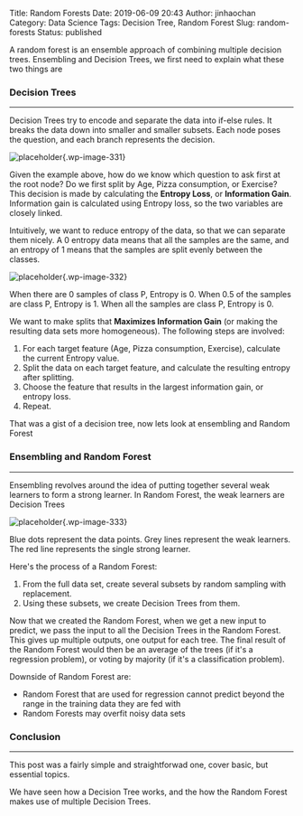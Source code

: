 Title: Random Forests
Date: 2019-06-09 20:43
Author: jinhaochan
Category: Data Science
Tags: Decision Tree, Random Forest
Slug: random-forests
Status: published

<!-- wp:paragraph -->

A random forest is an ensemble approach of combining multiple decision trees. Ensembling and Decision Trees, we first need to explain what these two things are

<!-- /wp:paragraph -->

<!-- wp:heading {"level":3} -->

### Decision Trees

<!-- /wp:heading -->

<!-- wp:separator -->

------------------------------------------------------------------------

<!-- /wp:separator -->

</p>
<!-- wp:paragraph -->

Decision Trees try to encode and separate the data into if-else rules. It breaks the data down into smaller and smaller subsets. Each node poses the question, and each branch represents the decision.

<!-- /wp:paragraph -->

<!-- wp:image {"id":331,"align":"center"} -->

>


![placeholder]({attach}media/2019/03/1_jaey3kp7tu2q6hn6lasmrw.png){.wp-image-331}




<!-- /wp:image -->

<!-- wp:paragraph -->

Given the example above, how do we know which question to ask first at the root node? Do we first split by Age, Pizza consumption, or Exercise? This decision is made by calculating the **Entropy Loss**, or **Information Gain**. Information gain is calculated using Entropy loss, so the two variables are closely linked.

<!-- /wp:paragraph -->

<!-- wp:paragraph -->

Intuitively, we want to reduce entropy of the data, so that we can separate them nicely. A 0 entropy data means that all the samples are the same, and an entropy of 1 means that the samples are split evenly between the classes.

<!-- /wp:paragraph -->

<!-- wp:image {"id":332,"align":"center"} -->

>


![placeholder]({attach}media/2019/03/0_klhgarh43lgdoksn.png){.wp-image-332}  
<figcaption>
When there are 0 samples of class P, Entropy is 0.  
When 0.5 of the samples are class P, Entropy is 1.  
When all the samples are class P, Entropy is 0.
</figcaption>




<!-- /wp:image -->

<!-- wp:paragraph -->

We want to make splits that **Maximizes Information Gain** (or making the resulting data sets more homogeneous). The following steps are involved:

<!-- /wp:paragraph -->

<!-- wp:list {"ordered":true} -->

1.  For each target feature (Age, Pizza consumption, Exercise), calculate the current Entropy value.
2.  Split the data on each target feature, and calculate the resulting entropy after splitting.
3.  Choose the feature that results in the largest information gain, or entropy loss.
4.  Repeat.

<!-- /wp:list -->

<!-- wp:paragraph -->

That was a gist of a decision tree, now lets look at ensembling and Random Forest

<!-- /wp:paragraph -->

<!-- wp:heading {"level":3} -->

### Ensembling and Random Forest

<!-- /wp:heading -->

<!-- wp:separator -->

------------------------------------------------------------------------

<!-- /wp:separator -->

</p>
<!-- wp:paragraph -->

Ensembling revolves around the idea of putting together several weak learners to form a strong learner. In Random Forest, the weak learners are Decision Trees

<!-- /wp:paragraph -->

<!-- wp:image {"id":333,"align":"center"} -->

>


![placeholder]({attach}media/2019/03/skitch.jpg){.wp-image-333}  
<figcaption>
Blue dots represent the data points.  
Grey lines represent the weak learners.  
The red line represents the single strong learner.
</figcaption>




<!-- /wp:image -->

<!-- wp:paragraph -->

Here's the process of a Random Forest:

<!-- /wp:paragraph -->

<!-- wp:list {"ordered":true} -->

1.  From the full data set, create several subsets by random sampling with replacement.
2.  Using these subsets, we create Decision Trees from them.

<!-- /wp:list -->

<!-- wp:paragraph -->

Now that we created the Random Forest, when we get a new input to predict, we pass the input to all the Decision Trees in the Random Forest. This gives up multiple outputs, one output for each tree. The final result of the Random Forest would then be an average of the trees (if it's a regression problem), or voting by majority (if it's a classification problem).

<!-- /wp:paragraph -->

<!-- wp:paragraph -->

Downside of Random Forest are:

<!-- /wp:paragraph -->

<!-- wp:list -->

-   Random Forest that are used for regression cannot predict beyond the range in the training data they are fed with
-   Random Forests may overfit noisy data sets

<!-- /wp:list -->

<!-- wp:heading {"level":3} -->

### Conclusion

<!-- /wp:heading -->

<!-- wp:separator -->

------------------------------------------------------------------------

<!-- /wp:separator -->

</p>
<!-- wp:paragraph -->

This post was a fairly simple and straightforwad one, cover basic, but essential topics.

<!-- /wp:paragraph -->

<!-- wp:paragraph -->

We have seen how a Decision Tree works, and the how the Random Forest makes use of multiple Decision Trees.

<!-- /wp:paragraph -->
